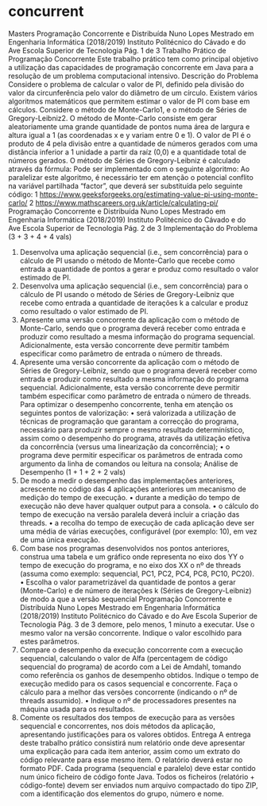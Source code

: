 # concurrent
Masters
Programação Concorrente e Distribuída
Nuno Lopes
Mestrado em Engenharia Informática (2018/2019)
Instituto Politécnico do Cávado e do Ave
Escola Superior de Tecnologia
Pág. 1 de 3
Trabalho Prático de Programação Concorrente
Este trabalho prático tem como principal objetivo a utilização das capacidades de programação
concorrente em Java para a resolução de um problema computacional intensivo.
Descrição do Problema
Considere o problema de calcular o valor de PI, definido pela divisão do valor da circunferência pelo valor
do diâmetro de um círculo. Existem vários algoritmos matemáticos que permitem estimar o valor de PI
com base em cálculos. Considere o método de Monte-Carlo1, e o método de Séries de Gregory-Leibniz2.
O método de Monte-Carlo consiste em gerar aleatoriamente uma grande quantidade de pontos numa
área de largura e altura igual a 1 (as coordenadas x e y variam entre 0 e 1). O valor de PI é o produto de
4 pela divisão entre a quantidade de números gerados com uma distância inferior a 1 unidade a partir da
raíz (0,0) e a quantidade total de números gerados.
O método de Séries de Gregory-Leibniz é calculado através da fórmula:
Pode ser implementado com o seguinte algoritmo:
Ao paralelizar este algoritmo, é necessário ter em atenção o potencial conflito na variável partilhada
“factor”, que deverá ser substituída pelo seguinte código:
1 https://www.geeksforgeeks.org/estimating-value-pi-using-monte-carlo/
2 https://www.mathscareers.org.uk/article/calculating-pi/
Programação Concorrente e Distribuída
Nuno Lopes
Mestrado em Engenharia Informática (2018/2019)
Instituto Politécnico do Cávado e do Ave
Escola Superior de Tecnologia
Pág. 2 de 3
Implementação do Problema (3 + 3 + 4 + 4 vals)
1) Desenvolva uma aplicação sequencial (i.e., sem concorrência) para o cálculo de PI usando o
método de Monte-Carlo que recebe como entrada a quantidade de pontos a gerar e produz como
resultado o valor estimado de PI.
2) Desenvolva uma aplicação sequencial (i.e., sem concorrência) para o cálculo de PI usando o
método de Séries de Gregory-Leibniz que recebe como entrada a quantidade de iterações k a
calcular e produz como resultado o valor estimado de PI.
3) Apresente uma versão concorrente da aplicação com o método de Monte-Carlo, sendo que o
programa deverá receber como entrada e produzir como resultado a mesma informação do
programa sequencial. Adicionalmente, esta versão concorrente deve permitir também especificar
como parâmetro de entrada o número de threads.
4) Apresente uma versão concorrente da aplicação com o método de Séries de Gregory-Leibniz,
sendo que o programa deverá receber como entrada e produzir como resultado a mesma
informação do programa sequencial. Adicionalmente, esta versão concorrente deve permitir
também especificar como parâmetro de entrada o número de threads.
Para optimizar o desempenho concorrente, tenha em atenção os seguintes pontos de valorização:
• será valorizada a utilização de técnicas de programação que garantam a correcção do
programa, necessário para produzir sempre o mesmo resultado determinístico, assim
como o desempenho do programa, através da utilização efetiva da concorrência (versus
uma linearização da concorrência);
• o programa deve permitir especificar os parâmetros de entrada como argumento da linha
de comandos ou leitura na consola;
Análise de Desempenho (1 + 1 + 2 + 2 vals)
1) De modo a medir o desempenho das implementações anteriores, acrescente no código das 4
aplicações anteriores um mecanismo de medição do tempo de execução.
• durante a medição do tempo de execução não deve haver qualquer output para a consola.
• o cálculo do tempo de execução na versão paralela deverá incluir a criação das threads.
• a recolha do tempo de execução de cada aplicação deve ser uma média de várias
execuções, configurável (por exemplo: 10), em vez de uma única execução.
2) Com base nos programas desenvolvidos nos pontos anteriores, construa uma tabela e um gráfico
onde representa no eixo dos YY o tempo de execução do programa, e no eixo dos XX o nº de
threads (assuma como exemplo: sequencial, PC1, PC2, PC4, PC8, PC10, PC20).
• Escolha o valor parametrizável da quantidade de pontos a gerar (Monte-Carlo) e de
número de iterações k (Séries de Gregory-Leibniz) de modo a que a versão sequencial
Programação Concorrente e Distribuída
Nuno Lopes
Mestrado em Engenharia Informática (2018/2019)
Instituto Politécnico do Cávado e do Ave
Escola Superior de Tecnologia
Pág. 3 de 3
demore, pelo menos, 1 minuto a executar. Use o mesmo valor na versão concorrente.
Indique o valor escolhido para estes parâmetros.
3) Compare o desempenho da execução concorrente com a execução sequencial, calculando o valor
de Alfa (percentagem de código sequencial do programa) de acordo com a Lei de Amdahl,
tomando como referência os ganhos de desempenho obtidos. Indique o tempo de execução
medido para os casos sequencial e concorrente. Faça o cálculo para a melhor das versões
concorrente (indicando o nº de threads assumido).
• Indique o nº de processadores presentes na máquina usada para os resultados.
4) Comente os resultados dos tempos de execução para as versões sequencial e concorrentes, nos
dois métodos da aplicação, apresentando justificações para os valores obtidos.
Entrega
A entrega deste trabalho prático consistirá num relatório onde deve apresentar uma explicação para cada
item anterior, assim como um extrato do código relevante para esse mesmo item. O relatório deverá estar
no formato PDF.
Cada programa (sequencial e paralelo) deve estar contido num único ficheiro de código fonte Java.
Todos os ficheiros (relatório + código-fonte) devem ser enviados num arquivo compactado do tipo ZIP,
com a identificação dos elementos do grupo, número e nome.
